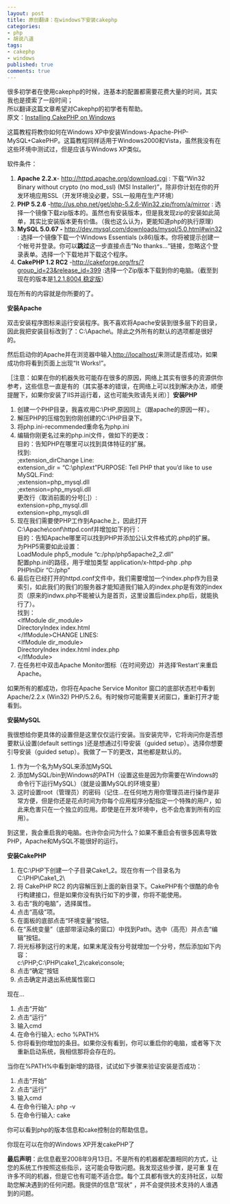 ```yaml
---
layout: post
title: 原创翻译：在windows下安装cakephp
categories:
- php
- 胡说八道
tags:
- cakephp
- windows
published: true
comments: true
---
```

<p>很多初学者在使用cakephp的时候，连基本的配置都需要花费大量的时间，其实我也是摸索了一段时间；<br />
所以翻译这篇文章希望对Cakephp的初学者有帮助。<br />
原文：<a href="http://www.keithmedlin.com/2008/09/installing-cakephp-on-windows/" target="_blank">Installing CakePHP on Windows</a>
<div id="content" /></p>

<p>这篇教程将教你如何在Windows XP中安装Windows-Apache-PHP-MySQL+CakePHP。这篇教程同样适用于Windows2000和Vista，虽然我没有在这些环境中测试过，但是应该与Windows XP类似。</p>

<p>软件条件：
<ol>
	<li><strong>Apache</strong> <strong>2.2.x</strong>- <a href="http://httpd.apache.org/download.cgi" target="_blank">http://httpd.apache.org/download.cgi</a> : 下载“Win32 Binary without crypto (no mod_ssl) (MSI Installer)”，除非你计划在你的开发环境应用SSL（开发环境没必要，SSL一般用在生产环境）</li>
	<li><strong>PHP 5.2.6</strong> -<a href="http://us.php.net/get/php-5.2.6-Win32.zip/from/a/mirror" target="_blank">http://us.php.net/get/php-5.2.6-Win32.zip/from/a/mirror</a> : 选择一个镜像下载zip版本的。虽然也有安装版本，但是我发现zip的安装如此简单，其实比安装版本更有价值。（我也这么认为，更能知道php的执行原理）</li>
	<li><strong>MySQL 5.0.67 -</strong> <a href="http://dev.mysql.com/downloads/mysql/5.0.html#win32" target="_blank">http://dev.mysql.com/downloads/mysql/5.0.html#win32</a> : 选择一个镜像下载一个Windows Essentials (x86)版本。你将被提示创建一个帐号并登录。你可以<strong>跳过</strong>这一步直接点击“No thanks…“链接，忽略这个登录表单。选择一个下载地并下载这个程序。</li>
	<li><strong>CakePHP 1.2 RC2</strong> -<a href="http://cakeforge.org/frs/?group_id=23&amp;release_id=399" target="_blank">http://cakeforge.org/frs/?group_id=23&amp;release_id=399</a> :选择一个Zip版本下载到你的电脑。（截至到现在的版本是<a href="http://bakery.cakephp.org/articles/view/release-1-2-1-8004" target="_blank">1.2.1.8004 稳定版</a>）</li>
</ol>
现在所有的内容就是你所要的了。
<div /></p>

<p><strong>安装Apache</strong></p>

<p>双击安装程序图标来运行安装程序。我不喜欢将Apache安装到很多层下的目录，因此我把安装目标改到了：C:\Apache\。除此之外所有的默认的选项都是很好的。</p>

<p>然后启动你的Apache并在浏览器中输入<a href="http://localhost/" target="_blank">http://localhost/</a>来测试是否成功，如果成功你将看到页面上出现“It Works!”。
<div>［注意：如果在你的机器失败可能存在很多的原因，网络上其实有很多的资源供你参考，这些信息一直是有的（其实基本的错误，在网络上可以找到解决办法，顺便提醒下，如果你安装了IIS并运行着，这也可能失败请先关闭）］<strong>安装PHP</strong>
<ol>
	<li>创建一个PHP目录，我喜欢用C:\PHP,原因同上（跟apache的原因一样）。</li>
	<li>解压PHP的压缩包到你刚创建的C:\PHP目录下。</li>
	<li>将php.ini-recommended重命名为php.ini</li>
	<li>编辑你刚更名过来的php.ini文件，做如下的更改：<br />
目的：告知PHP在哪里可以找到具体特征的扩展。<br />
找到:<br />
;extension_dirChange Line:<br />
extension_dir = “C:\php\ext”PURPOSE: Tell PHP that you’d like to use MySQL.Find:<br />
;extension=php_mysql.dll<br />
;extension=php_mysqli.dll<br />
更改行（取消前面的分号[;]）:<br />
extension=php_mysql.dll<br />
extension=php_mysqli.dll</li>
	<li>现在我们需要使PHP工作到Apache上，因此打开C:\Apache\conf\httpd.conf并增加如下的行：<br />
目的：告知Apache哪里可以找到PHP并添加公认文件格式的.php的扩展。<br />
为PHP5需要如此设置：<br />
LoadModule php5_module “c:/php/php5apache2_2.dll”<br />
配置php.ini的路径，用于增加类型 application/x-httpd-php .php<br />
PHPIniDir “C:/php”</li>
	<li>最后在已经打开的httpd.conf文件中，我们需要增加一个index.php作为目录索引，如此我们的我们的服务器才能知道我们输入的index.php是有效的index页（原来的indwx.php不能被认为是首页，这里设置后index.php后，就能执行了）。<br />
找到：<br />
&lt;IfModule dir_module&gt;<br />
DirectoryIndex index.html<br />
&lt;/IfModule&gt;CHANGE LINES:<br />
&lt;IfModule dir_module&gt;<br />
DirectoryIndex index.html index.php<br />
&lt;/IfModule&gt;</li>
	<li>在任务栏中双击Apache Monitor图标（在时间旁边）并选择‘Restart'来重启Apache。</li>
</ol>
如果所有的都成功，你将在Apache Service Monitor 窗口的底部状态栏中看到Apache/2.2.x (Win32) PHP/5.2.6。有时候你可能需要关闭窗口，重新打开才能看到。</div></p>

<p><strong>安装MySQL</strong></p>

<p>我很想给你更具体的设置但是这里仅仅运行安装。当安装完毕，它将询问你是否想要默认设置(default settings )还是想通过引导安装（guided setup）。选择你想要引导安装（guided setup）。我做了一下的更改，其他都是默认的。
<ol>
	<li>作为一个名为MySQL来添加MySQL</li>
	<li>添加MySQL/bin到Windows的PATH（设置这些是因为你需要在Windows的命令行下运行MySQL）（就是设置MySQL的环境变量）</li>
	<li>这时设置root（管理员）的密码（记住…在任何地方用你管理员进行操作是非常方便，但是你还是花点时间为你每个应用程序分配指定一个特殊的用户，如此来危害只在一个独立的应用。即使是在开发环境中，也不会危害到所有的应用）。</li>
</ol>
到这里，我会重启我的电脑。也许你会问为什么？如果不重启会有很多因素导致PHP，Apache和MySQL不能很好的运行。</p>

<p><strong>安装CakePHP</strong>
<ol>
	<li>在C:\PHP下创建一个子目录Cake1_2。现在你有一个目录名为C:\PHP\Cake1_2\</li>
	<li>将 CakePHP RC2 的内容解压到上面的新目录下。CakePHP有个很酷的命令行构建接口，但是如果你没有执行如下的步骤，你将不能使用。</li>
	<li>右击“我的电脑”，选择属性。</li>
	<li>点击“高级”项。</li>
	<li>在面板的底部点击“环境变量”按钮。</li>
	<li>在“系统变量”（底部带滚动条的窗口）中找到Path。选中（高亮）并点击“编辑”按钮。</li>
	<li>将光标移到这行的末尾，如果末尾没有分号就增加一个分号，然后添加如下内容：<br />
c:\PHP;C:\PHP\cake1_2\cake\console;</li>
	<li> 点击“确定”按钮</li>
	<li>点击确定并退出系统属性窗口</li>
</ol>
现在…
<ol>
	<li>点击“开始”</li>
	<li>点击“运行”</li>
	<li>输入cmd</li>
	<li>在命令行输入: echo %PATH%</li>
	<li>你将看到你增加的条目。如果你没有看到，你可以重启你的电脑，或者等下次重新启动系统，我相信那将会存在的。</li>
</ol>
当你在%PATH%中看到新增的路径，试试如下步骤来验证安装是否成功：
<ol>
	<li>点击“开始”</li>
	<li>点击“运行”</li>
	<li>输入cmd</li>
	<li>在命令行输入: php -v</li>
	<li>在命令行输入: cake</li>
</ol>
你可以看到php的版本信息和cake控制台的帮助信息。</p>

<p>你现在可以在你的Windows XP开发cakePHP了</p>

<p><strong>最后声明</strong>：此信息截至2008年9月13日。不是所有的机器都配置相同的方式，让您的系统工作按照这些指示，这可能会导致问题。我发现这些步骤，是可重 复在许多不同的机器，但是它也有可能不适合您。每个工具都有很大的支持社区，以帮助您解决遇到的任何问题。我提供的信息“现状” ，并不会提供技术支持的人谁遇到的问题。</p>
